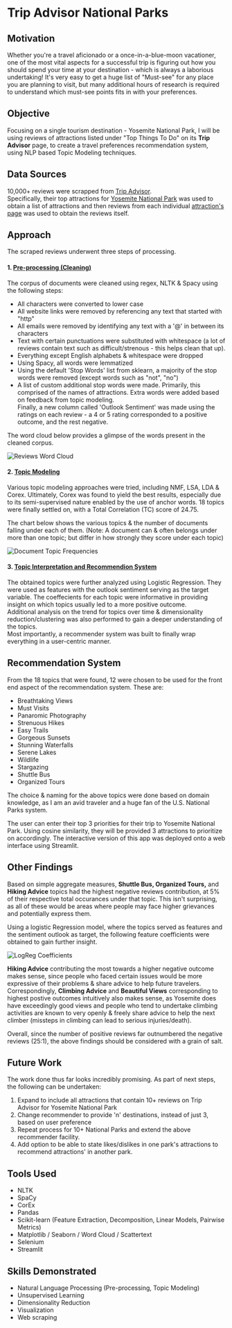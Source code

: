 # Trip Advisor National Parks

## Motivation
Whether you're a travel aficionado or a once-in-a-blue-moon vacationer, one of the most vital aspects for a successful trip is figuring out how you should spend your time at your destination - which is always a laborious undertaking!  It's very easy to get a huge list of "Must-see" for any place you are planning to visit, but many additional hours of research is required to understand which must-see points fits in with your preferences.

## Objective
Focusing on a single tourism destination - Yosemite National Park, I will be using reviews of attractions listed under "Top Things To Do" on its **Trip Advisor** page, to create a travel preferences recommendation system, using NLP based Topic Modeling techniques.

## Data Sources

10,000+ reviews were scrapped from [Trip Advisor](www.tripadvisor.com).   
Specifically, their top attractions for [Yosemite National Park](https://www.tripadvisor.in/Attractions-g61000-Activities-Yosemite_National_Park_California.html) was used to obtain a list of attractions and then reviews from each individual [attraction's page](https://www.tripadvisor.in/Attraction_Review-g61000-d139187-Reviews-Glacier_Point-Yosemite_National_Park_California.html) was used to obtain the reviews itself.  

## Approach

The scraped reviews underwent three steps of processing.

#### 1. [Pre-processing (Cleaning)](https://github.com/navish92/Trip_Advisor_National_Parks/blob/main/Notebooks_Python_Files/2-NLP_Preprocessing.ipynb)

The corpus of documents were cleaned using regex, NLTK & Spacy using the following steps:
- All characters were converted to lower case
- All website links were removed by referencing any text that started with "http"
- All emails were removed by identifying any text with a '@' in between its characters
- Text with certain punctuations were substituted with whitespace (a lot of reviews contain text such as difficult/strenous - this helps clean that up).
- Everything except English alphabets & whitespace were dropped
- Using Spacy, all words were lemmatized
- Using the default 'Stop Words' list from sklearn, a majority of the stop words were removed (except words such as "not", "no")
- A list of custom additional stop words were made. Primarily, this comprised of the names of attractions. Extra words were added based on feedback from topic modeling.  
Finally, a new column called 'Outlook Sentiment' was made using the ratings on each review - a 4 or 5 rating corresponded to a positive outcome, and the rest negative.

The word cloud below provides a glimpse of the words present in the cleaned corpus.

![Reviews Word Cloud](./Visuals/wordcloud.png)

#### 2. [Topic Modeling](https://github.com/navish92/Trip_Advisor_National_Parks/blob/main/Notebooks_Python_Files/3-Topic_Modeling_Corex.ipynb)

Various topic modeling approaches were tried, including NMF, LSA, LDA & Corex. Ultimately, Corex was found to yield the best results, especially due to its semi-supervised nature enabled by the use of anchor words. 18 topics were finally settled on, with a Total Correlation (TC) score of 24.75.  

The chart below shows the various topics & the number of documents falling under each of them. (Note: A document can & often belongs under more than one topic; but differ in how strongly they score under each topic)

![Document Topic Frequencies](./Visuals/cumulative_topic_frequency.png)

#### 3. [Topic Interpretation and Recommendion System](https://github.com/navish92/Trip_Advisor_National_Parks/blob/main/Notebooks_Python_Files/4-Topic_Interpretation_and_Recommender.ipynb)  

The obtained topics were further analyzed using Logistic Regression. They were used as features with the outlook sentiment serving as the target variable. The coeffecients for each topic were informative in providing insight on which topics usually led to a more positive outcome.  
Additional analysis on the trend for topics over time & dimensionality reduction/clustering was also performed to gain a deeper understanding of the topics.  
Most importantly, a recommender system was built to finally wrap everything in a user-centric manner. 

## Recommendation System

From the 18 topics that were found, 12 were chosen to be used for the front end aspect of the recommendation system. These are:
- Breathtaking Views
- Must Visits
- Panaromic Photography
- Strenuous Hikes
- Easy Trails
- Gorgeous Sunsets
- Stunning Waterfalls
- Serene Lakes
- Wildlife
- Stargazing
- Shuttle Bus
- Organized Tours

The choice & naming for the above topics were done based on domain knowledge, as I am an avid traveler and a huge fan of the U.S. National Parks system.  
    
The user can enter their top 3 priorities for their trip to Yosemite National Park. Using cosine similarity, they will be provided 3 attractions to prioritize on accordingly. The interactive version of this app was deployed onto a web interface using Streamlit.  

## Other Findings

Based on simple aggregate measures, **Shuttle Bus, Organized Tours,** and **Hiking Advice** topics had the highest negative reviews contribution, at 5% of their respective total occurances under that topic. This isn't surprising, as all of these would be areas where people may face higher grievances and potentially express them. 

Using a logistic Regression model, where the topics served as features and the sentiment outlook as target, the following feature coefficients were obtained to gain further insight. 

![LogReg Coefficients](./Visuals/Logreg_Features.png)

**Hiking Advice** contributing the most towards a higher negative outcome makes sense, since people who faced certain issues would be more expressive of their problems & share advice to help future travelers. Correspondingly, **Climbing Advice** and **Beautiful Views** corresponding to highest postive outcomes intuitively also makes sense, as Yosemite does have exceedingly good views and people who tend to undertake climbing activities are known to very openly & freely share advice to help the next climber (missteps in climbing can lead to serious injuries/death).   

Overall, since the number of positive reviews far outnumbered the negative reviews (25:1), the above findings should be considered with a grain of salt.


## Future Work

The work done thus far looks incredibly promising. As part of next steps, the following can be undertaken:  
1. Expand to include all attractions that contain 10+ reviews on Trip Advisor for Yosemite National Park
1. Change recommender to provide 'n' destinations, instead of just 3, based on user preference
1. Repeat process for 10+ National Parks and extend the above recommender facility.
1. Add option to be able to state likes/dislikes in one park's attractions to recommend attractions' in another park.

## Tools Used

- NLTK
- SpaCy
- CorEx
- Pandas
- Scikit-learn (Feature Extraction, Decomposition, Linear Models, Pairwise Metrics)
- Matplotlib / Seaborn / Word Cloud / Scattertext
- Selenium
- Streamlit

## Skills Demonstrated

- Natural Language Processing (Pre-processing, Topic Modeling)
- Unsupervised Learning
- Dimensionality Reduction 
- Visualization
- Web scraping

